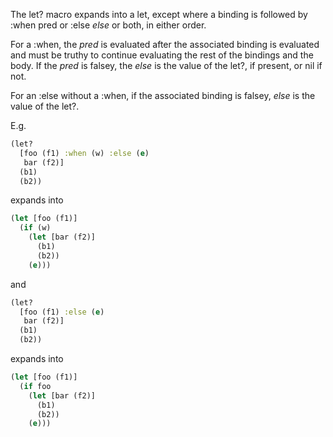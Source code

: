 The let? macro expands into a let, except where a binding is followed by :when pred or :else _else_ or both, in either order.

For a :when, the _pred_ is evaluated after the associated binding is evaluated
and must be truthy to continue evaluating the rest of the bindings and the body.
If the _pred_ is falsey, the _else_ is the value of the let?, if present, or nil if not.

For an :else without a :when, if the associated binding is falsey, _else_ is the value of the let?.

E.g.

```clojure
(let?
  [foo (f1) :when (w) :else (e)
   bar (f2)]
  (b1)
  (b2))
```
expands into

```clojure
(let [foo (f1)]
  (if (w)
    (let [bar (f2)]
      (b1)
      (b2))
    (e)))
```
and

```clojure
(let?
  [foo (f1) :else (e)
   bar (f2)]
  (b1)
  (b2))
```
expands into

```clojure
(let [foo (f1)]
  (if foo
    (let [bar (f2)]
      (b1)
      (b2))
    (e)))
```

